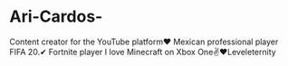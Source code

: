 # Ari-Cardos-
Content creator for the YouTube platform❤  Mexican professional player FIFA 20.✔ Fortnite player I love Minecraft on Xbox One✌❤Leveleternity
